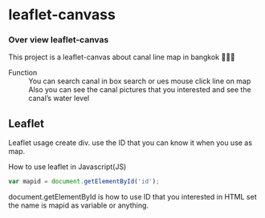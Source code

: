 # leaflet-canvass
### Over view leaflet-canvas 
This project is a leaflet-canvas about canal line map in bangkok 💙💙💙
<dl>
  <dt>Function</dt>
  <dd>You can search canal in box search or ues mouse  click line on map</dd>
  <dd>Also you can see the canal pictures that you interested and see the canal’s water level</dd>
</dl>

## Leaflet

Leaflet usage
create div. use the ID that you can know it when you use as map.

How to use leaflet in Javascript(JS)

```javascript
var mapid = document.getElementById('id');
```
document.getElementById is how to use ID that you interested in HTML set the name is mapid as variable or anything.
